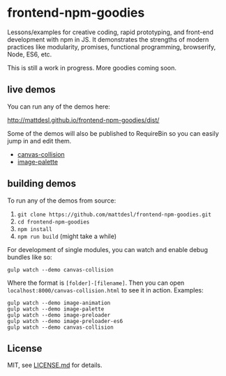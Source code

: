 # frontend-npm-goodies

Lessons/examples for creative coding, rapid prototyping, and front-end development with npm in JS. It demonstrates the strengths of modern practices like modularity, promises, functional programming, browserify, Node, ES6, etc.

This is still a work in progress. More goodies coming soon.

## live demos

You can run any of the demos here:  

http://mattdesl.github.io/frontend-npm-goodies/dist/

Some of the demos will also be published to RequireBin so you can easily jump in and edit them.

- [canvas-collision](http://requirebin.com/?gist=2af8e18dae0111886aa1)
- [image-palette](http://requirebin.com/?gist=1f49e56f22fa9caa94d7)

## building demos

To run any of the demos from source:

1. `git clone https://github.com/mattdesl/frontend-npm-goodies.git`
2. `cd frontend-npm-goodies`
3. `npm install`
4. `npm run build` (might take a while)

For development of single modules, you can watch and enable debug bundles like so:  

```gulp watch --demo canvas-collision```

Where the format is `[folder]-[filename]`. Then you can open `localhost:8000/canvas-collision.html` to see it in action. Examples:

```
gulp watch --demo image-animation
gulp watch --demo image-palette
gulp watch --demo image-preloader
gulp watch --demo image-preloader-es6
gulp watch --demo canvas-collision
```

## License

MIT, see [LICENSE.md](http://github.com/mattdesl/frontend-npm-goodies/blob/master/LICENSE.md) for details.
